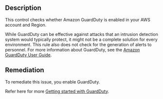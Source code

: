 ## Description

This control checks whether Amazon GuardDuty is enabled in your AWS account and Region.

While GuardDuty can be effective against attacks that an intrusion detection system would typically protect, it might not be a complete solution for every environment. This rule also does not check for the generation of alerts to personnel. For more information about GuardDuty, see the [Amazon GuardDuty User Guide](https://docs.aws.amazon.com/guardduty/latest/ug/what-is-guardduty.html).

## Remediation

To remediate this issue, you enable GuardDuty.

Refer here for more [Getting started with GuardDuty](https://docs.aws.amazon.com/guardduty/latest/ug/guardduty_settingup.html).
